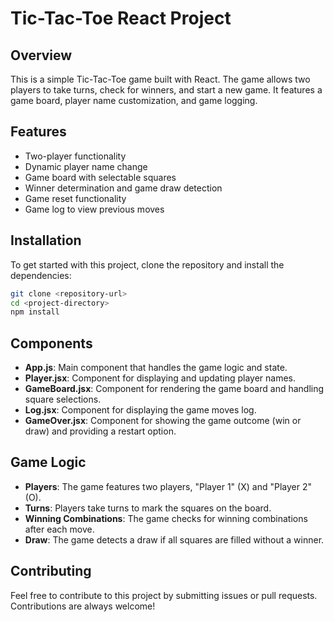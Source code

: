 # Tic-Tac-Toe React Project

## Overview

This is a simple Tic-Tac-Toe game built with React. The game allows two players to take turns, check for winners, and start a new game. It features a game board, player name customization, and game logging.

## Features

- Two-player functionality
- Dynamic player name change
- Game board with selectable squares
- Winner determination and game draw detection
- Game reset functionality
- Game log to view previous moves

## Installation

To get started with this project, clone the repository and install the dependencies:

```bash
git clone <repository-url>
cd <project-directory>
npm install
```

## Components

- **App.js**: Main component that handles the game logic and state.
- **Player.jsx**: Component for displaying and updating player names.
- **GameBoard.jsx**: Component for rendering the game board and handling square selections.
- **Log.jsx**: Component for displaying the game moves log.
- **GameOver.jsx**: Component for showing the game outcome (win or draw) and providing a restart option.

## Game Logic

- **Players**: The game features two players, "Player 1" (X) and "Player 2" (O).
- **Turns**: Players take turns to mark the squares on the board.
- **Winning Combinations**: The game checks for winning combinations after each move.
- **Draw**: The game detects a draw if all squares are filled without a winner.

## Contributing

Feel free to contribute to this project by submitting issues or pull requests. Contributions are always welcome!
